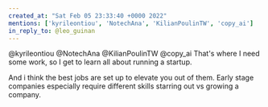 ```yaml
---
created_at: "Sat Feb 05 23:33:40 +0000 2022"
mentions: ['kyrileontiou', 'NotechAna', 'KilianPoulinTW', 'copy_ai']
in_reply_to: @leo_guinan
---
```


@kyrileontiou @NotechAna @KilianPoulinTW @copy_ai That's where I need some work, so I get to learn all about running a startup.

And i think the best jobs are set up to elevate you out of them. Early stage companies especially require different skills starring out vs growing a company.